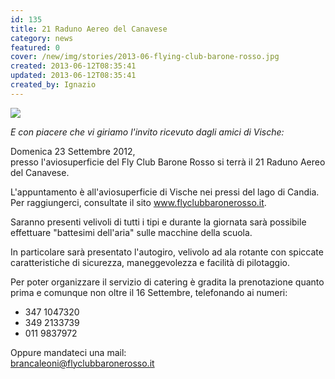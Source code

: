 ```yaml
---
id: 135
title: 21 Raduno Aereo del Canavese
category: news
featured: 0
cover: /new/img/stories/2013-06-flying-club-barone-rosso.jpg
created: 2013-06-12T08:35:41
updated: 2013-06-12T08:35:41
created_by: Ignazio
---
```


<img class="float-start mr-3 w-[300px]" src="/new/img/stories/2013-06-flying-club-barone-rosso.jpg"/>

<em>E con piacere che vi giriamo l'invito ricevuto dagli amici di Vische:</em>

Domenica 23 Settembre 2012,<br />
presso l'aviosuperficie del Fly Club Barone Rosso si terrà il 21 Raduno Aereo del Canavese.

L'appuntamento è all'aviosuperficie di Vische nei pressi del lago di Candia.
Per raggiungerci, consultate il sito <a href="https://www.flyclubbaronerosso.it" target="_blank">www.flyclubbaronerosso.it</a>.

Saranno presenti velivoli di tutti i tipi e durante la giornata sarà possibile effettuare "battesimi dell'aria" sulle macchine della scuola.

In particolare sarà presentato l'autogiro, velivolo ad ala rotante con spiccate caratteristiche di sicurezza, maneggevolezza e facilità di pilotaggio.

Per poter organizzare il servizio di catering è gradita la prenotazione quanto prima e comunque non oltre il 16 Settembre, telefonando ai numeri:

- 347 1047320
- 349 2133739
- 011 9837972

Oppure mandateci una mail:<br />
brancaleoni@flyclubbaronerosso.it

